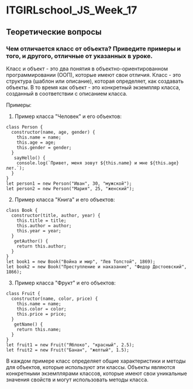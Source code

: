 # ITGIRLschool_JS_Week_17

## Теоретические вопросы
### Чем отличается класс от объекта? Приведите примеры и того, и другого, отличные от указанных в уроке.
Класс и объект - это два понятия в объектно-ориентированном программировании (ООП), которые имеют свои отличия. Класс - это структура (шаблон или описание), которая определяет, как создавать объекты. В то время как объект - это конкретный экземпляр класса, созданный в соответствии с описанием класса.

Примеры:
1. Пример класса "Человек" и его объектов:
```
class Person {
  constructor(name, age, gender) {
    this.name = name;
    this.age = age;
    this.gender = gender;
  }
   sayHello() {
    console.log(`Привет, меня зовут ${this.name} и мне ${this.age} лет.`);
  }
}
let person1 = new Person("Иван", 30, "мужской");
let person2 = new Person("Мария", 25, "женский");
```
2. Пример класса "Книга" и его объектов:
```
class Book {
  constructor(title, author, year) {
    this.title = title;
    this.author = author;
    this.year = year;
  }
   getAuthor() {
    return this.author;
  }
}
let book1 = new Book("Война и мир", "Лев Толстой", 1869);
let book2 = new Book("Преступление и наказание", "Федор Достоевский", 1866);
```
3. Пример класса "Фрукт" и его объектов:
```
class Fruit {
  constructor(name, color, price) {
    this.name = name;
    this.color = color;
    this.price = price;
  }
   getName() {
    return this.name;
  }
}
let fruit1 = new Fruit("Яблоко", "красный", 2.5);
let fruit2 = new Fruit("Банан", "желтый", 1.5);
```
В каждом примере класс определяет общие характеристики и методы для объектов, которые используют эти классы. Объекты являются конкретными экземплярами классов, которые имеют свои уникальные значения свойств и могут использовать методы класса.